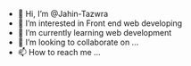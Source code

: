- 👋 Hi, I’m @Jahin-Tazwra
- 👀 I’m interested in Front end web developing
- 🌱 I’m currently learning web development
- 💞️ I’m looking to collaborate on ...
- 📫 How to reach me ...

<!---
Jahin-Tazwra/Jahin-Tazwra is a ✨ special ✨ repository because its `README.md` (this file) appears on your GitHub profile.
You can click the Preview link to take a look at your changes.
--->
